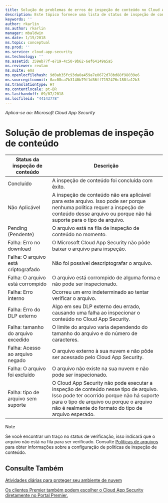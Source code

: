 ```yaml
---
title: Solução de problemas de erros de inspeção de conteúdo no Cloud App Security | Microsoft Docs
description: Este tópico fornece uma lista de status de inspeção de conteúdo e seus significados.
keywords: ''
author: rkarlin
ms.author: rkarlin
manager: mbaldwin
ms.date: 1/15/2018
ms.topic: conceptual
ms.prod: ''
ms.service: cloud-app-security
ms.technology: ''
ms.assetid: 359eb77f-e719-4c50-9b62-6ef64149a5a5
ms.reviewer: reutam
ms.suite: ems
ms.openlocfilehash: 9d0ab35fc93da0a459a7e0672d78bd88f98039e6
ms.sourcegitcommit: 0ac08ca7b3140b79f1d36ff7152476c188fa12b3
ms.translationtype: HT
ms.contentlocale: pt-BR
ms.lasthandoff: 09/07/2018
ms.locfileid: "44143778"
---
```

*Aplica-se ao: Microsoft Cloud App Security*


# <a name="troubleshooting-content-inspection"></a>Solução de problemas de inspeção de conteúdo

|Status da inspeção de conteúdo|Descrição|
|----|----|
|Concluído|A inspeção de conteúdo foi concluída com êxito.|
|Não Aplicável|A inspeção de conteúdo não era aplicável para este arquivo. Isso pode ser porque nenhuma política requer a inspeção de conteúdo desse arquivo ou porque não há suporte para o tipo de arquivo.|
|Pending (Pendente)|O arquivo está na fila de inspeção de conteúdo no momento.|
|Falha: Erro no download|O Microsoft Cloud App Security não pôde baixar o arquivo para inspeção.|
|Falha: O arquivo está criptografado|Não foi possível descriptografar o arquivo.|
|Falha: O arquivo está corrompido|O arquivo está corrompido de alguma forma e não pode ser inspecionado.|
|Falha: Erro interno|Ocorreu um erro indeterminado ao tentar verificar o arquivo.|
|Falha: Erro do DLP externo|Algo em seu DLP externo deu errado, causando uma falha ao inspecionar o conteúdo no Cloud App Security.|
|Falha: tamanho do arquivo excedido|O limite do arquivo varia dependendo do tamanho do arquivo e do número de caracteres.|
|Falha: Acesso ao arquivo negado|O arquivo externo à sua nuvem e não pôde ser acessado pelo Cloud App Security.|
|Falha: O arquivo foi excluído|O arquivo não existe na sua nuvem e não pode ser inspecionado.|
|Falha: tipo de arquivo sem suporte|O Cloud App Security não pode executar a inspeção de conteúdo nesse tipo de arquivo. Isso pode ter ocorrido porque não há suporte para o tipo de arquivo ou porque o arquivo não é realmente do formato do tipo de arquivo esperado.|

> [!NOTE]
> Se você encontrar um traço no status de verificação, isso indicará que o arquivo não está na fila para ser verificado. Consulte [Políticas de arquivos](data-protection-policies.md) para obter informações sobre a configuração de políticas de inspeção de conteúdo.

## <a name="see-also"></a>Consulte Também  
[Atividades diárias para proteger seu ambiente de nuvem](daily-activities-to-protect-your-cloud-environment.md)   

[Os clientes Premier também podem escolher o Cloud App Security diretamente no Portal Premier.](https://premier.microsoft.com/)  

